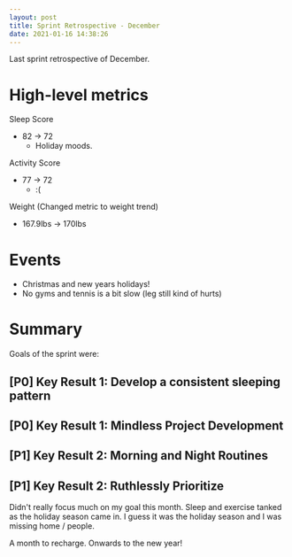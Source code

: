 ```yaml
---
layout: post
title: Sprint Retrospective - December
date: 2021-01-16 14:38:26
---
```


Last sprint retrospective of December.

# High-level metrics
Sleep Score
* 82 -> 72
  * Holiday moods.

Activity Score
* 77 -> 72
  * :(

Weight (Changed metric to weight trend)
* 167.9lbs -> 170lbs

# Events

* Christmas and new years holidays!
* No gyms and tennis is a bit slow (leg still kind of hurts)

# Summary

Goals of the sprint were:
## [P0] Key Result 1: Develop a consistent sleeping pattern
## [P0] Key Result 1: Mindless Project Development
## [P1] Key Result 2: Morning and Night Routines
## [P1] Key Result 2: Ruthlessly Prioritize

Didn't really focus much on my goal this month. Sleep and exercise tanked as the holiday season came
in. I guess it was the holiday season and I was missing home / people. 

A month to recharge. Onwards to the new year! 
